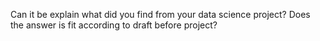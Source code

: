 Can it be explain what did you find from your data science project? Does the answer is fit according to draft before project? 